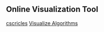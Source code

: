 ## Online Visualization Tool
[cscricles](https://cscircles.cemc.uwaterloo.ca)
[Visualize Algorithms](https://compucademy.net/)
